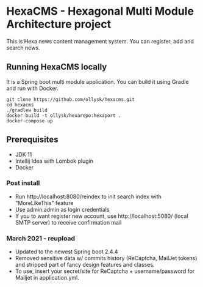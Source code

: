 # HexaCMS - Hexagonal Multi Module Architecture project

This is Hexa news content management system. You can register, add and search news.

## Running HexaCMS locally

It is a Spring boot multi module application. You can build it using Gradle and run with Docker.

```
git clone https://github.com/ollysk/hexacms.git
cd hexacms
./gradlew build
docker build -t ollysk/hexarepo:hexaport .
docker-compose up
```

## Prerequisites

* JDK 11
* Intellij Idea with Lombok plugin
* Docker

### Post install

* Run http://localhost:8080/reindex to init search index with "MoreLikeThis" feature
* Use admin:admin as login credentials
* If you to want register new account, use http://localhost:5080/ (local SMTP server) to receive
  confirmation mail

### March 2021 - reupload

* Updated to the newest Spring boot 2.4.4
* Removed sensitive data w/ commits history (ReCaptcha, MailJet tokens) and stripped part of fancy
  design features and classes.
* To use, insert your secret/site for ReCaptcha + username/password for Mailjet in application.yml.